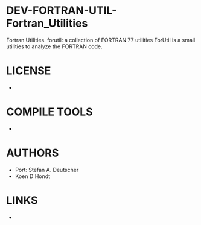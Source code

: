 DEV-FORTRAN-UTIL-Fortran_Utilities
==================================

Fortran Utilities. forutil: a collection of FORTRAN 77 utilities ForUtil is a small utilities to analyze the FORTRAN code. 


LICENSE
===============
* 

COMPILE TOOLS
===============
* 

AUTHORS
===============
* Port: Stefan A. Deutscher 
* Koen D'Hondt

LINKS
===============
* 

